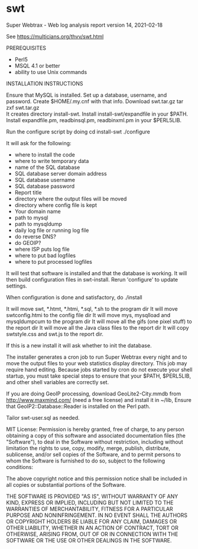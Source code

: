 # swt
Super Webtrax  - Web log analysis report
version 14, 2021-02-18

See https://multicians.org/thvv/swt.html

PREREQUISITES
- Perl5
- MSQL 4.1 or better
- ability to use Unix commands

INSTALLATION INSTRUCTIONS

Ensure that MySQL is installed.  Set up a database, username,
and password. Create $HOME/.my.cnf with that info.
Download swt.tar.gz
  tar zxf swt.tar.gz  
It creates directory install-swt.
Install install-swt/expandfile in your $PATH.
Install expandfile.pm, readbinsql.pm, readbinxml.pm in your $PERL5LIB.

Run the configure script by doing
  cd install-swt
  ./configure

It will ask for the following:
- where to install the code
- where to write temporary data
- name of the SQL database
- SQL database server domain address
- SQL database username
- SQL database password
- Report title
- directory where the output files will be moved
- directory where config file is kept
- Your domain name
- path to mysql
- path to mysqldump
- daily log file or running log file
- do reverse DNS?
- do GEOIP?
- where ISP puts log file
- where to put bad logfiles
- where to put processed logfiles

It will test that software is installed and that the database is working.
It will then build configuration files in swt-install.
Rerun 'configure' to update settings.

When configuration is done and satisfactory, do
  ./install

It will move swt, *.htmt, *.htmi, *.sql, *.sh to the program dir
It will move swtconfig.htmi to the config file dir
It will move mys, mysqlload and mysqldumpcum to the program dir
It will move all the gifs (one pixel stuff) to the report dir
It will move all the Java class files to the report dir
It will copy swtstyle.css and swt.js to the report dir.

If this is a new install it will ask whether to init the database.

The installer generates a cron job to run Super Webtrax every night
and to move the output files to your web statistics display
directory.  This job may require hand editing.  Because jobs started by
cron do not execute your shell startup, you must take special steps to
ensure that your $PATH, $PERL5LIB, and other shell variables are
correctly set.

If you are doing GeoIP processing, download GeoLite2-City.mmdb from
http://www.maxmind.com/ (need a free license) and install it in ~/lib,
Ensure that GeoIP2::Database::Reader is installed on the Perl path.

Tailor swt-user.sql as needed.


MIT License: Permission is hereby granted, free of charge, to any person obtaining a copy of this software and associated documentation files (the "Software"), to deal in the Software without restriction, including without limitation the rights to use, copy, modify, merge, publish, distribute, sublicense, and/or sell copies of the Software, and to permit persons to whom the Software is furnished to do so, subject to the following conditions:

The above copyright notice and this permission notice shall be included in all copies or substantial portions of the Software.

THE SOFTWARE IS PROVIDED "AS IS", WITHOUT WARRANTY OF ANY KIND, EXPRESS OR IMPLIED, INCLUDING BUT NOT LIMITED TO THE WARRANTIES OF MERCHANTABILITY, FITNESS FOR A PARTICULAR PURPOSE AND NONINFRINGEMENT. IN NO EVENT SHALL THE AUTHORS OR COPYRIGHT HOLDERS BE LIABLE FOR ANY CLAIM, DAMAGES OR OTHER LIABILITY, WHETHER IN AN ACTION OF CONTRACT, TORT OR OTHERWISE, ARISING FROM, OUT OF OR IN CONNECTION WITH THE SOFTWARE OR THE USE OR OTHER DEALINGS IN THE SOFTWARE.
